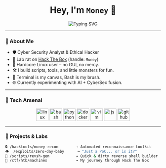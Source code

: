 <h1 align="center">Hey, I'm <code>Money</code> 👾</h1>

<p align="center">
  <img src="https://readme-typing-svg.demolab.com?font=Fira+Code&size=24&duration=3000&pause=1000&center=true&vCenter=true&width=440&lines=Cyber+Security+Enthusiast;Linux+Power+User;Hack+The+Box+Addict;Builder+of+Dark+Things" alt="Typing SVG" />
</p>

---

### 🧠 About Me

- 🛡️ Cyber Security Analyst & Ethical Hacker  
- 🧪 Lab rat on [Hack The Box](https://www.hackthebox.com/) (handle: `Money`)
- 🐧 Hardcore Linux user – no GUI, no mercy.
- 🛠️ I build scripts, tools, and little monsters for fun.
- 📜 Terminal is my canvas, Bash is my brush.
- 🌐 Currently experimenting with AI + CyberSec fusion.

---

### 🧰 Tech Arsenal

<p align="center">
  <img src="https://cdn.jsdelivr.net/gh/devicons/devicon/icons/linux/linux-original.svg" height="40" alt="linux" />
  <img src="https://cdn.jsdelivr.net/gh/devicons/devicon/icons/bash/bash-original.svg" height="40" alt="bash" />
  <img src="https://cdn.jsdelivr.net/gh/devicons/devicon/icons/python/python-original.svg" height="40" alt="python" />
  <img src="https://cdn.jsdelivr.net/gh/devicons/devicon/icons/docker/docker-original.svg" height="40" alt="docker" />
  <img src="https://cdn.jsdelivr.net/gh/devicons/devicon/icons/vim/vim-original.svg" height="40" alt="vim" />
  <img src="https://cdn.jsdelivr.net/gh/devicons/devicon/icons/javascript/javascript-original.svg" height="40" alt="js" />
  <img src="https://cdn.jsdelivr.net/gh/devicons/devicon/icons/github/github-original.svg" height="40" alt="github" />
</p>

---

### 🧨 Projects & Labs

```bash
🔒 /hacktools/money-recon        → Automated reconnaissance toolkit  
👁️  /exploits/zero-day-baby      → "Just a PoC... or is it?"  
🐚 /scripts/revsh-gen            → Quick & dirty reverse shell builder  
🎯 /ctf/htb/machines             → My journey through Hack The Box
